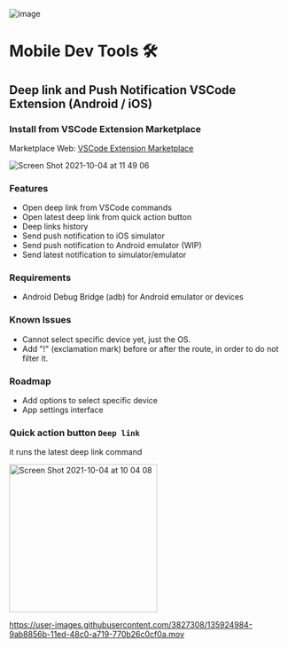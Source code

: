 ![image](https://user-images.githubusercontent.com/3827308/135861079-6f39a13a-393d-4fb6-a487-76652636cd0e.png)

# Mobile Dev Tools 🛠️

## Deep link and Push Notification VSCode Extension (Android / iOS)

### Install from VSCode Extension Marketplace
Marketplace Web: [VSCode Extension Marketplace](https://marketplace.visualstudio.com/items?itemName=emanuel-braz.deeplink)  
  
![Screen Shot 2021-10-04 at 11 49 06](https://user-images.githubusercontent.com/3827308/135874658-9d3f4225-c3ca-4a57-8fc0-59d55ac994c2.png)

  
### Features
- Open deep link from VSCode commands
- Open latest deep link from quick action button
- Deep links history
- Send push notification to iOS simulator
- Send push notification to Android emulator (WIP)
- Send latest notification to simulator/emulator

### Requirements
- Android Debug Bridge (adb) for Android emulator or devices

### Known Issues
- Cannot select specific device yet, just the OS.
- Add "!" (exclamation mark) before or after the route, in order to do not filter it.

### Roadmap
- Add options to select specific device
- App settings interface


### Quick action button `Deep link`
it runs the latest deep link command  
  
<img width="267" alt="Screen Shot 2021-10-04 at 10 04 08" src="https://user-images.githubusercontent.com/3827308/135925184-1cf74cb0-19e4-4d56-a77c-5f9d5cb46d0f.png">

https://user-images.githubusercontent.com/3827308/135924984-9ab8856b-11ed-48c0-a719-770b26c0cf0a.mov
